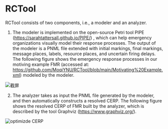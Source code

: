 # RCTool
RCTool consists of two components, i.e., a modeler and an analyzer.
1) The modeler is implemented on the open-source Petri tool PIPE (https://sarahtattersall.github.io/PIPE/) , which can help emergency organizations visually model their response processes. The output of the modeler is a PNML file extended with initial markings, final markings, message places, labels, resource places, and uncertain firing delays. The following figure shows the emergency response processes in our motiving example FMR (accessed at: https://github.com/MoqiYNU/RCTool/blob/main/Motivating%20Example.xml) modeled by the modeler.

![截屏](https://github.com/MoqiYNU/RCTool/assets/49392929/26ba4304-7952-4ef8-9748-2a495d5956f7)


2) The analyzer takes as input the PNML file generated by the modeler, and then automatically constructs a resolved CERP. The following figure shows the resolved CERP of FMR built by the analyzer, which is described by the tool Graphviz (https://www.graphviz.org/).

![optimizde CERP](https://github.com/MoqiYNU/RCTool/assets/49392929/b7776b66-136b-494a-9699-67a3f0ce30b4)

 


